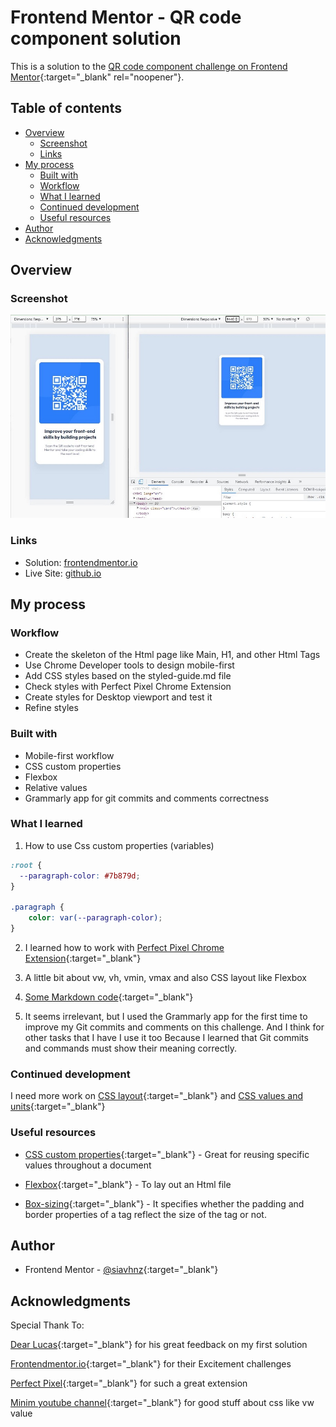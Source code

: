 # Frontend Mentor - QR code component solution

This is a solution to the [QR code component challenge on Frontend Mentor](https://www.frontendmentor.io/challenges/qr-code-component-iux_sIO_H){:target="_blank" rel="noopener"}.

## Table of contents

- [Overview](#overview)
  - [Screenshot](#screenshot)
  - [Links](#links)
- [My process](#my-process)
  - [Built with](#built-with)
  - [Workflow](#workflow)
  - [What I learned](#what-i-learned)
  - [Continued development](#continued-development)
  - [Useful resources](#useful-resources)
- [Author](#author)
- [Acknowledgments](#acknowledgments)

## Overview

### Screenshot

![screenshot](./images/screenshot.JPG)

### Links

- Solution: [frontendmentor.io](https://www.frontendmentor.io/solutions/mobilefirst-responsive-card-using-media-query--Srtj3P02H)
- Live Site: [github.io](https://siavhnz.github.io/frontendmentor/1.qrcode/index.html)

## My process

### Workflow

- Create the skeleton of the Html page like Main, H1, and other Html Tags
- Use Chrome Developer tools to design mobile-first
- Add CSS styles based on the styled-guide.md file
- Check styles with Perfect Pixel Chrome Extension
- Create styles for Desktop viewport and test it
- Refine styles 


### Built with

- Mobile-first workflow
- CSS custom properties
- Flexbox
- Relative values
- Grammarly app for git commits and comments correctness


### What I learned

1. How to use Css custom properties (variables)

```CSS
:root {
  --paragraph-color: #7b879d;
}

.paragraph {
    color: var(--paragraph-color);
}
```
2. I learned how to work with [Perfect Pixel Chrome Extension](https://chrome.google.com/webstore/detail/perfectpixel-by-welldonec/dkaagdgjmgdmbnecmcefdhjekcoceebi?hl=en){:target="_blank"}

3. A little bit about vw, vh, vmin, vmax and also CSS layout like Flexbox

4. [Some Markdown code](https://www.markdownguide.org/){:target="_blank"}

5. It seems irrelevant, but I used the Grammarly app for the first time to improve my Git commits and comments on this challenge. And I think for other tasks that I have I use it too Because I learned that Git commits and commands must show their meaning correctly.

### Continued development

I need more work on [CSS layout](https://developer.mozilla.org/en-US/docs/Learn/CSS/CSS_layout/Flexbox){:target="_blank"} and [CSS values and units](https://developer.mozilla.org/en-US/docs/Learn/CSS/Building_blocks/Values_and_units){:target="_blank"}

### Useful resources

- [CSS custom properties](https://developer.mozilla.org/en-US/docs/Web/CSS/Using_CSS_custom_properties){:target="_blank"} - Great for reusing specific values throughout a document

- [Flexbox](https://developer.mozilla.org/en-US/docs/Learn/CSS/CSS_layout/Flexbox){:target="_blank"} - To lay out an Html file

- [Box-sizing](https://www.w3schools.com/css/css3_box-sizing.asp){:target="_blank"} - It specifies whether the padding and border properties of a tag reflect the size of the tag or not.

## Author

- Frontend Mentor - [@siavhnz](https://www.frontendmentor.io/profile/siavhnz){:target="_blank"}

## Acknowledgments

Special Thank To:

[Dear Lucas](https://www.frontendmentor.io/profile/correlucas){:target="_blank"} for his great feedback on my first solution

[Frontendmentor.io](https://www.frontendmentor.io/challenges){:target="_blank"} for their Excitement challenges  

[Perfect Pixel](https://chrome.google.com/webstore/detail/perfectpixel-by-welldonec/dkaagdgjmgdmbnecmcefdhjekcoceebi?hl=en){:target="_blank"} for such a great extension

[Minim youtube channel](https://www.youtube.com/watch?v=waiZqfefo14){:target="_blank"} for good stuff about css like vw value 

